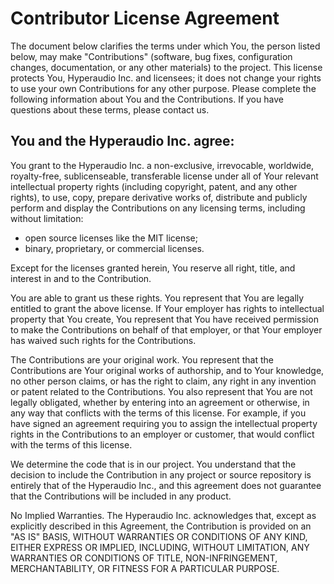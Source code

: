 Contributor License Agreement
=============================

The document below clarifies the terms under which You, the person listed below, may make "Contributions" (software, bug fixes, configuration changes, documentation, or any other materials) to the project. This license protects You, Hyperaudio Inc. and licensees; it does not change your rights to use your own Contributions for any other purpose. Please complete the following information about You and the Contributions. If you have questions about these terms, please contact us.

You and the Hyperaudio Inc. agree:
----------------------------------

You grant to the Hyperaudio Inc. a non-exclusive, irrevocable, worldwide, royalty-free, sublicenseable, transferable license under all of Your relevant intellectual property rights (including copyright, patent, and any other rights), to use, copy, prepare derivative works of, distribute and publicly perform and display the Contributions on any licensing terms, including without limitation:

+ open source licenses like the MIT license;
+ binary, proprietary, or commercial licenses.

Except for the licenses granted herein, You reserve all right, title, and interest in and to the Contribution.

You are able to grant us these rights. You represent that You are legally entitled to grant the above license. If Your employer has rights to intellectual property that You create, You represent that You have received permission to make the Contributions on behalf of that employer, or that Your employer has waived such rights for the Contributions.

The Contributions are your original work. You represent that the Contributions are Your original works of authorship, and to Your knowledge, no other person claims, or has the right to claim, any right in any invention or patent related to the Contributions. You also represent that You are not legally obligated, whether by entering into an agreement or otherwise, in any way that conflicts with the terms of this license. For example, if you have signed an agreement requiring you to assign the intellectual property rights in the Contributions to an employer or customer, that would conflict with the terms of this license.

We determine the code that is in our project. You understand that the decision to include the Contribution in any project or source repository is entirely that of the Hyperaudio Inc., and this agreement does not guarantee that the Contributions will be included in any product.

No Implied Warranties. The Hyperaudio Inc. acknowledges that, except as explicitly described in this Agreement, the Contribution is provided on an "AS IS" BASIS, WITHOUT WARRANTIES OR CONDITIONS OF ANY KIND, EITHER EXPRESS OR IMPLIED, INCLUDING, WITHOUT LIMITATION, ANY WARRANTIES OR CONDITIONS OF TITLE, NON-INFRINGEMENT, MERCHANTABILITY, OR FITNESS FOR A PARTICULAR PURPOSE.
